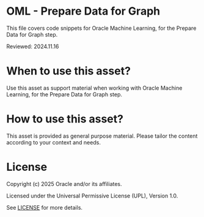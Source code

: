 # OML - Prepare Data for Graph
 
This file covers code snippets for Oracle Machine Learning, for the Prepare Data for Graph step.

Reviewed: 2024.11.16
 

# When to use this asset?

Use this asset as support material when working with Oracle Machine Learning, for the Prepare Data for Graph step.


# How to use this asset?

This asset is provided as general purpose material. Please tailor the content according to your context and needs.


# License
 
Copyright (c) 2025 Oracle and/or its affiliates.
 
Licensed under the Universal Permissive License (UPL), Version 1.0.
 
See [LICENSE](https://github.com/oracle-devrel/technology-engineering/blob/main/LICENSE) for more details.
